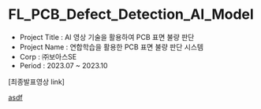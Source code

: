 # FL_PCB_Defect_Detection_AI_Model
- Project Title : AI 영상 기술을 활용하여 PCB 표면 불량 판단
- Project Name : 연합학습을 활용한 PCB 표면 불량 판단 시스템
- Corp : ㈜보아스SE
- Period : 2023.07 ~ 2023.10

[최종발표영상 link]

[asdf](![image](https://github.com/SS-yong/FL_PCB_Defect_Detection_AI_Model/assets/108441950/ae9cf14d-1d31-4b8f-b951-00c2f49fa829))
